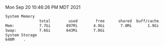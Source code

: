 Mon Sep 20 10:46:26 PM MDT 2021
```bash
System Memory
               total        used        free      shared  buff/cache   available
Mem:           7.7Gi       897Mi       4.9Gi       7.0Mi       1.9Gi       6.5Gi
Swap:          7.6Gi       643Mi       7.0Gi
System Storage
648M	.
```
```bash
